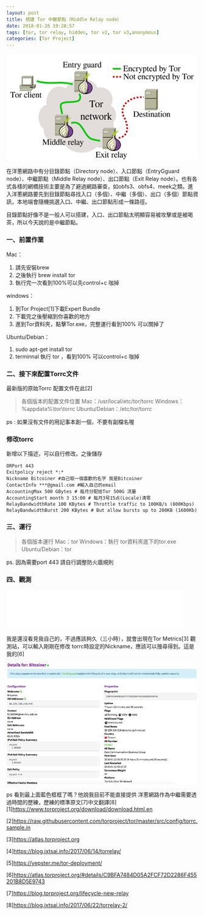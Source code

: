 ```yaml
---
layout: post
title: 搭建 Tor 中繼節點（Middle Relay node）
date: 2018-01-26 19:28:57
tags: [tor, tor relay, hidden, tor v2, tor v3,anonymous]
categories: [Tor Project]
---
```


![](/image/tor18.png)

在洋蔥網路中有分目錄節點（Directory node）、入口節點（EntryGguard node）、中繼節點（Middle Relay node）、出口節點（Exit Relay node）。也有各式各樣的網橋技術主要是為了避過網路審查，如obfs3、obfs4、meek之類。進入洋蔥網路要先到目錄節點尋找入口（多個）、中繼（多個）、出口（多個）節點資訊，本地端會隨機挑選入口、中繼、出口節點形成一條路徑。

<!-- more --> 

目錄節點好像不是一般人可以搭建，入口、出口節點太明顯容易被攻擊或是被喝茶，所以今天說的是中繼節點。

### 一、前置作業

Mac：

1. 請先安裝brew
2. 之後執行 brew install tor
3. 執行完一次看到100%可以先control+c 咖掉

windows：

1. 到Tor Project[1]下載Expert Bundle
2. 下載完之後壓縮到你喜歡的地方
3. 進到Tor資料夾，點擊Tor.exe，完整運行看到100% 可以關掉了

Ubuntu/Debian：

1. sudo apt-get install tor
2. terminnal 執行 tor ，看到100% 可以control+c 咖掉

### 二、接下來配置Torrc文件

最新版的原始Torrc 配置文件在此[2]

> 各個版本的配置文件位置
> Mac：/usr/local/etc/tor/torrc
> Windows：%appdata%\tor\torrc
> Ubuntu/Debian：/etc/tor/torrc

ps : 如果沒有文件的用記事本創一個，不要有副檔名喔

### 修改torrc

新增以下描述，可以自行修改。之後儲存

```
ORPort 443
Exitpolicy reject *:*
Nickname Bitcoiner #自己取一個喜歡的名字 我是Bitcoiner
ContactInfo ***@gmail.com #輸入自己的email
AccountingMax 500 GBytes # 每月分配给Tor 500G 流量
AccountingStart month 3 15:00 # 每月3号15点(Locale)清零
RelayBandwidthRate 100 KBytes # Throttle traffic to 100KB/s (800Kbps) 
RelayBandwidthBurst 200 KBytes # But allow bursts up to 200KB (1600Kb)
```

### 三、運行

>各個版本運行
>Mac：tor
>Windows：執行 tor資料夾底下的tor.exe
>Ubuntu/Debian：tor

ps. 因為需要port 443 請自行調整防火牆規則

### 四、觀測

![](/image/tor19.png)

我是還沒看見我自己的，不過應該夠久（三小時），就會出現在Tor Metrics[3] 觀測站，可以輸入剛剛在修改 torrc時設定的Nickname，應該可以搜尋得到。這是我的[6]

![](/image/tor20.png)

ps 看到最上面藍色框框了嗎？他說我目前不能直接提供 洋蔥網路作為中繼需要透過時間的歷練，歷練的標準原文[7]中文翻譯[8]
[1]https://www.torproject.org/download/download.html.en

[2]https://raw.githubusercontent.com/torproject/tor/master/src/config/torrc.sample.in

[3]https://atlas.torproject.org

[4]https://blog.jxtsai.info/2017/06/14/torrelay/

[5]https://yepster.me/tor-deployment/

[6]https://atlas.torproject.org/#details/C9BFA7484D05A2FCF72D2286F455201B8D5E9743

[7]https://blog.torproject.org/lifecycle-new-relay

[8]https://blog.jxtsai.info/2017/06/22/torrelay-2/
